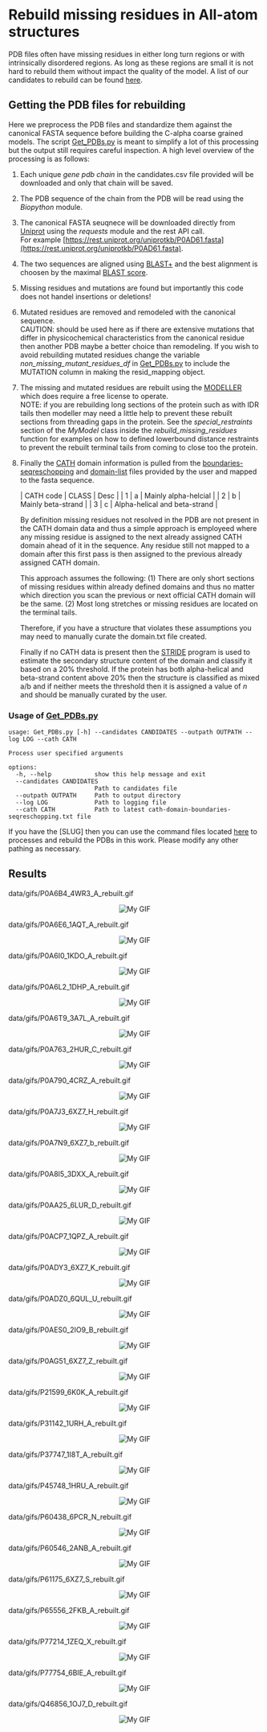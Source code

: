 # Rebuild missing residues in All-atom structures
PDB files often have missing residues in either long turn regions or with intrinsically disordered regions. As long as these regions are small it is not hard to rebuild them without impact the quality of the model. 
A list of our candidates to rebuild can be found [here](data/simulation_candidates_ids.csv).  

## Getting the PDB files for rebuilding
Here we preprocess the PDB files and standardize them against the canonical FASTA sequence before building the C-alpha coarse grained models. The script [Get_PDBs.py](src/data/Get_PDBs.py) is meant to simplify a lot of this processing but the output still requires careful inspection. A high level overview of the processing is as follows:  
1. Each unique *gene* *pdb* *chain* in the candidates.csv file provided will be downloaded and only that chain will be saved.  
  
2. The PDB sequence of the chain from the PDB will be read using the *Biopython* module.  
  
3. The canonical FASTA seuqnece will be downloaded directly from [Uniprot](https://www.uniprot.org/) using the *requests* module and the rest API call.   
   For example [https://rest.uniprot.org/uniprotkb/P0AD61.fasta](https://rest.uniprot.org/uniprotkb/P0AD61.fasta).  
     
4. The two sequences are aligned using [BLAST+](https://ftp.ncbi.nlm.nih.gov/blast/executables/blast+/LATEST/) and the best alignment is choosen by the maximal [BLAST score](https://www.nlm.nih.gov/ncbi/workshops/2023-08_BLAST_evol/blast_score.html). 
   
5. Missing residues and mutations are found but importantly this code does not handel insertions or deletions!  
  
6. Mutated residues are removed and remodeled with the canonical sequence.  
    CAUTION: should be used here as if there are extensive mutations that differ in physicochemical characteristics from the canonical residue then another PDB maybe a better choice than remodeling. If you wish to avoid rebuilding mutated residues change the variable *non_missing_mutant_residues_df* in [Get_PDBs.py](src/data/Get_PDBs.py) to include the MUTATION column in making the resid_mapping object.   
      
7. The missing and mutated residues are rebuilt using the [MODELLER](https://salilab.org/modeller/download_installation.html) which does require a free license to operate.  
    NOTE: if you are rebuilding long sections of the protein such as with IDR tails then modeller may need a little help to prevent these rebuilt sections from threading gaps in the protein.  See the *special_restraints* section of the *MyModel* class inside the *rebuild_missing_residues* function for examples on how to defined lowerbound distance restraints to prevent the rebuilt terminal tails from coming to close too the protein.  
      
8.  Finally the [CATH](https://www.cathdb.info/) domain information is pulled from the [boundaries-seqreschopping](data/cath-domain-boundaries-seqreschopping.txt) and [domain-list](data/cath-domain-list.txt) files provided by the user and mapped to the fasta sequence. 
      
    | CATH code | CLASS | Desc |
    | 1 | a | Mainly alpha-helcial |
    | 2 | b | Mainly beta-strand |
    | 3 | c | Alpha-helical and beta-strand |
    
    By definition missing residues not resolved in the PDB are not present in the CATH domain data and thus a simple approach is employeed where any missing residue is assigned to the next already assigned CATH domain ahead of it in the sequence. Any residue still not mapped to a domain after this first pass is then assigned to the previous already assigned CATH domain. 
      
    This approach assumes the following: (1) There are only short sections of missing residues within already defined domains and thus no matter which direction you scan the previous or next official CATH domain will be the same. (2) Most long stretches or missing residues are located on the terminal tails. 
      
    Therefore, if you have a structure that violates these assumptions you may need to manually curate the domain.txt file created. 
      
    Finally if no CATH data is present then the [STRIDE](https://webclu.bio.wzw.tum.de/stride/) program is used to estimate the secondary structure content of the domain and classify it based on a 20% threshold. If the protein has both alpha-helical and beta-strand content above 20% then the structure is classified as mixed a/b and if neither meets the threshold then it is assigned a value of *n* and should be manually curated by the user.  



### Usage of [Get_PDBs.py](src/data/Get_PDBs.py)
```
usage: Get_PDBs.py [-h] --candidates CANDIDATES --outpath OUTPATH --log LOG --cath CATH

Process user specified arguments

options:
  -h, --help            show this help message and exit
  --candidates CANDIDATES
                        Path to candidates file
  --outpath OUTPATH     Path to output directory
  --log LOG             Path to logging file
  --cath CATH           Path to latest cath-domain-boundaries-seqreschopping.txt file
```

If you have the [SLUG] then you can use the command files located [here](src/command_files/Get_PDBs.cmd) to processes and rebuild the PDBs in this work. Please modify any other pathing as necessary. 



## Results
  
data/gifs/P0A6B4_4WR3_A_rebuilt.gif
<p align='center'>
  <img src=data/gifs/P0A6B4_4WR3_A_rebuilt.gif alt='My GIF'>
</p>  
  
data/gifs/P0A6E6_1AQT_A_rebuilt.gif
<p align='center'>
  <img src=data/gifs/P0A6E6_1AQT_A_rebuilt.gif alt='My GIF'>
</p>  
  
data/gifs/P0A6I0_1KDO_A_rebuilt.gif
<p align='center'>
  <img src=data/gifs/P0A6I0_1KDO_A_rebuilt.gif alt='My GIF'>
</p>  
  
data/gifs/P0A6L2_1DHP_A_rebuilt.gif
<p align='center'>
  <img src=data/gifs/P0A6L2_1DHP_A_rebuilt.gif alt='My GIF'>
</p>  
  
data/gifs/P0A6T9_3A7L_A_rebuilt.gif
<p align='center'>
  <img src=data/gifs/P0A6T9_3A7L_A_rebuilt.gif alt='My GIF'>
</p>  
  
data/gifs/P0A763_2HUR_C_rebuilt.gif
<p align='center'>
  <img src=data/gifs/P0A763_2HUR_C_rebuilt.gif alt='My GIF'>
</p>  
  
data/gifs/P0A790_4CRZ_A_rebuilt.gif
<p align='center'>
  <img src=data/gifs/P0A790_4CRZ_A_rebuilt.gif alt='My GIF'>
</p>  
  
data/gifs/P0A7J3_6XZ7_H_rebuilt.gif
<p align='center'>
  <img src=data/gifs/P0A7J3_6XZ7_H_rebuilt.gif alt='My GIF'>
</p>  
  
data/gifs/P0A7N9_6XZ7_b_rebuilt.gif
<p align='center'>
  <img src=data/gifs/P0A7N9_6XZ7_b_rebuilt.gif alt='My GIF'>
</p>  
  
data/gifs/P0A8I5_3DXX_A_rebuilt.gif
<p align='center'>
  <img src=data/gifs/P0A8I5_3DXX_A_rebuilt.gif alt='My GIF'>
</p>  
  
data/gifs/P0AA25_6LUR_D_rebuilt.gif
<p align='center'>
  <img src=data/gifs/P0AA25_6LUR_D_rebuilt.gif alt='My GIF'>
</p>  
  
data/gifs/P0ACP7_1QPZ_A_rebuilt.gif
<p align='center'>
  <img src=data/gifs/P0ACP7_1QPZ_A_rebuilt.gif alt='My GIF'>
</p>  
  
data/gifs/P0ADY3_6XZ7_K_rebuilt.gif
<p align='center'>
  <img src=data/gifs/P0ADY3_6XZ7_K_rebuilt.gif alt='My GIF'>
</p>  
  
data/gifs/P0ADZ0_6QUL_U_rebuilt.gif
<p align='center'>
  <img src=data/gifs/P0ADZ0_6QUL_U_rebuilt.gif alt='My GIF'>
</p>  
  
data/gifs/P0AES0_2IO9_B_rebuilt.gif
<p align='center'>
  <img src=data/gifs/P0AES0_2IO9_B_rebuilt.gif alt='My GIF'>
</p>  
  
data/gifs/P0AG51_6XZ7_Z_rebuilt.gif
<p align='center'>
  <img src=data/gifs/P0AG51_6XZ7_Z_rebuilt.gif alt='My GIF'>
</p>  
  
data/gifs/P21599_6K0K_A_rebuilt.gif
<p align='center'>
  <img src=data/gifs/P21599_6K0K_A_rebuilt.gif alt='My GIF'>
</p>  
  
data/gifs/P31142_1URH_A_rebuilt.gif
<p align='center'>
  <img src=data/gifs/P31142_1URH_A_rebuilt.gif alt='My GIF'>
</p>  
  
data/gifs/P37747_1I8T_A_rebuilt.gif
<p align='center'>
  <img src=data/gifs/P37747_1I8T_A_rebuilt.gif alt='My GIF'>
</p>  
  
data/gifs/P45748_1HRU_A_rebuilt.gif
<p align='center'>
  <img src=data/gifs/P45748_1HRU_A_rebuilt.gif alt='My GIF'>
</p>  
  
data/gifs/P60438_6PCR_N_rebuilt.gif
<p align='center'>
  <img src=data/gifs/P60438_6PCR_N_rebuilt.gif alt='My GIF'>
</p>  
  
data/gifs/P60546_2ANB_A_rebuilt.gif
<p align='center'>
  <img src=data/gifs/P60546_2ANB_A_rebuilt.gif alt='My GIF'>
</p>  
  
data/gifs/P61175_6XZ7_S_rebuilt.gif
<p align='center'>
  <img src=data/gifs/P61175_6XZ7_S_rebuilt.gif alt='My GIF'>
</p>  
  
data/gifs/P65556_2FKB_A_rebuilt.gif
<p align='center'>
  <img src=data/gifs/P65556_2FKB_A_rebuilt.gif alt='My GIF'>
</p>  
  
data/gifs/P77214_1ZEQ_X_rebuilt.gif
<p align='center'>
  <img src=data/gifs/P77214_1ZEQ_X_rebuilt.gif alt='My GIF'>
</p>  
  
data/gifs/P77754_6BIE_A_rebuilt.gif
<p align='center'>
  <img src=data/gifs/P77754_6BIE_A_rebuilt.gif alt='My GIF'>
</p>  
  
data/gifs/Q46856_1OJ7_D_rebuilt.gif
<p align='center'>
  <img src=data/gifs/Q46856_1OJ7_D_rebuilt.gif alt='My GIF'>
</p>  